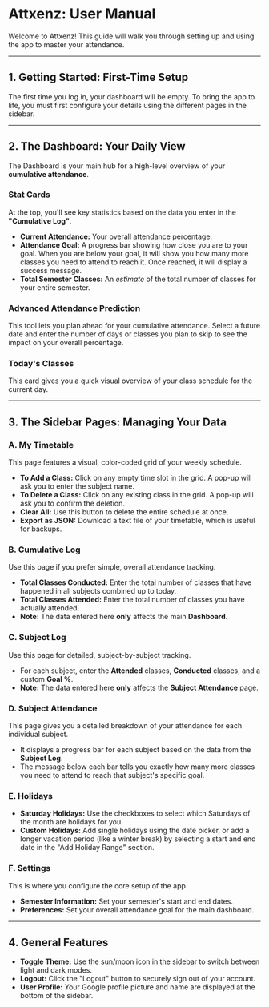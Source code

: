 # Attxenz: User Manual

Welcome to Attxenz! This guide will walk you through setting up and using the app to master your attendance.

---
## 1. Getting Started: First-Time Setup

The first time you log in, your dashboard will be empty. To bring the app to life, you must first configure your details using the different pages in the sidebar.

---
## 2. The Dashboard: Your Daily View

The Dashboard is your main hub for a high-level overview of your **cumulative attendance**.

### **Stat Cards**
At the top, you'll see key statistics based on the data you enter in the **"Cumulative Log"**.
* **Current Attendance:** Your overall attendance percentage.
* **Attendance Goal:** A progress bar showing how close you are to your goal. When you are below your goal, it will show you how many more classes you need to attend to reach it. Once reached, it will display a success message.
* **Total Semester Classes:** An *estimate* of the total number of classes for your entire semester.

### **Advanced Attendance Prediction**
This tool lets you plan ahead for your cumulative attendance. Select a future date and enter the number of days or classes you plan to skip to see the impact on your overall percentage.

### **Today's Classes**
This card gives you a quick visual overview of your class schedule for the current day.

---
## 3. The Sidebar Pages: Managing Your Data

### **A. My Timetable**
This page features a visual, color-coded grid of your weekly schedule.
* **To Add a Class:** Click on any empty time slot in the grid. A pop-up will ask you to enter the subject name.
* **To Delete a Class:** Click on any existing class in the grid. A pop-up will ask you to confirm the deletion.
* **Clear All:** Use this button to delete the entire schedule at once.
* **Export as JSON:** Download a text file of your timetable, which is useful for backups.

### **B. Cumulative Log**
Use this page if you prefer simple, overall attendance tracking.
* **Total Classes Conducted:** Enter the total number of classes that have happened in all subjects combined up to today.
* **Total Classes Attended:** Enter the total number of classes you have actually attended.
* **Note:** The data entered here **only** affects the main **Dashboard**.

### **C. Subject Log**
Use this page for detailed, subject-by-subject tracking.
* For each subject, enter the **Attended** classes, **Conducted** classes, and a custom **Goal %**.
* **Note:** The data entered here **only** affects the **Subject Attendance** page.

### **D. Subject Attendance**
This page gives you a detailed breakdown of your attendance for each individual subject.
* It displays a progress bar for each subject based on the data from the **Subject Log**.
* The message below each bar tells you exactly how many more classes you need to attend to reach that subject's specific goal.

### **E. Holidays**
* **Saturday Holidays:** Use the checkboxes to select which Saturdays of the month are holidays for you.
* **Custom Holidays:** Add single holidays using the date picker, or add a longer vacation period (like a winter break) by selecting a start and end date in the "Add Holiday Range" section.

### **F. Settings**
This is where you configure the core setup of the app.
* **Semester Information:** Set your semester's start and end dates.
* **Preferences:** Set your overall attendance goal for the main dashboard.

---
## 4. General Features

* **Toggle Theme:** Use the sun/moon icon in the sidebar to switch between light and dark modes.
* **Logout:** Click the "Logout" button to securely sign out of your account.
* **User Profile:** Your Google profile picture and name are displayed at the bottom of the sidebar.